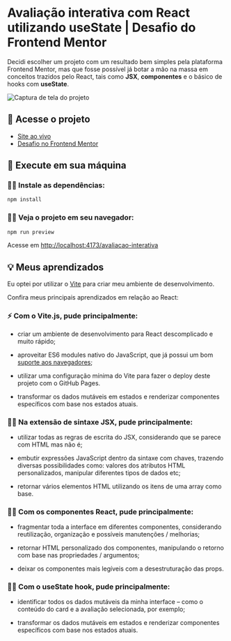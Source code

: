 # Avaliação interativa com React utilizando useState | Desafio do Frontend Mentor

Decidi escolher um projeto com um resultado bem simples pela plataforma Frontend Mentor, mas que fosse possível já botar a mão na massa em conceitos trazidos pelo React, tais como **JSX**, **componentes** e o básico de hooks com **useState**.

![Captura de tela do projeto](https://user-images.githubusercontent.com/72027449/208747795-22f30fa6-28a5-46c3-a775-8a76f0d3969f.png)

## 🔗 Acesse o projeto

* [Site ao vivo](https://leo-henrique.github.io/avaliacao-interativa/)
* [Desafio no Frontend Mentor](https://www.frontendmentor.io/challenges/interactive-rating-component-koxpeBUmI)

## 🚀 Execute em sua máquina

### 👨‍💻 Instale as dependências:
```bash
npm install
```

### 👨‍💻 Veja o projeto em seu navegador:
```bash
npm run preview
```

Acesse em [http://localhost:4173/avaliacao-interativa](http://localhost:4173/avaliacao-interativa)

## 💡 Meus aprendizados

Eu optei por utilizar o [Vite](https://vitejs.dev/) para criar meu ambiente de desenvolvimento.

Confira meus principais aprendizados em relação ao React:

### ⚡ Com o Vite.js, pude principalmente:

* criar um ambiente de desenvolvimento para React descomplicado e muito rápido;
* aproveitar ES6 modules nativo do JavaScript, que já possui um bom [suporte aos navegadores](https://caniuse.com/?search=es6%20modules);
* utilizar uma configuração mínima do Vite para fazer o deploy deste projeto com o GitHub Pages.

* transformar os dados mutáveis em estados e renderizar componentes específicos com base nos estados atuais.

### 👨‍💻 Na extensão de sintaxe JSX, pude principalmente:

* utilizar todas as regras de escrita do JSX, considerando que se parece com HTML mas não é;

* embutir expressões JavaScript dentro da sintaxe com chaves, trazendo diversas possibilidades como: valores dos atributos HTML personalizados, manipular diferentes tipos de dados etc;

* retornar vários elementos HTML utilizando os itens de uma array como base.

### 👨‍💻 Com os componentes React, pude principalmente:

* fragmentar toda a interface em diferentes componentes, considerando reutilização, organização e possíveis manutenções / melhorias;

* retornar HTML personalizado dos componentes, manipulando o retorno com base nas propriedades / argumentos;

* deixar os componentes mais legíveis com a desestruturação das props.

### 👨‍💻 Com o useState hook, pude principalmente:

* identificar todos os dados mutáveis da minha interface – como o conteúdo do card e a avaliação selecionada, por exemplo;

* transformar os dados mutáveis em estados e renderizar componentes específicos com base nos estados atuais.